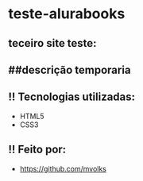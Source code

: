# teste-alurabooks


## teceiro site teste:


## ##descrição temporaria


## !! Tecnologias utilizadas:

* HTML5
* CSS3

## !! Feito por:
* https://github.com/mvolks
